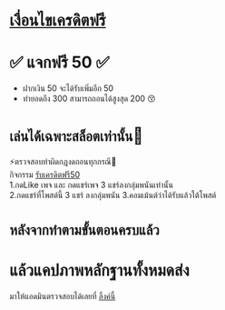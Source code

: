 # [เงื่อนไขเครดิตฟรี](#แล้วแคปภาพหลักฐานทั้งหมดส่งมาให้แอดมินตรวจสอบได้เลยที่-ลิ้งค์นี้httpslineep5yatqy)  
# ✅    แจกฟรี 50    ✅   
- ฝากเงิน 50 จะได้รับเพิ่มอีก 50  
- ทำยอดถึง 300 สามารถถอนได้สูงสุด 200 :kissing_closed_eyes:  
# `เล่นได้เฉพาะสล็อตเท่านั้น`:sparkling_heart:
⚡ตรวจสอบทำผิดกฎงดถอนทุกกรณี🚩  
กิจกรรม [รับเครดิตฟรี50]()  
1.กดLike เพจ และ กดแชร์เพจ 3 แชร์ลงกลุ่มพนันเท่านั้น  
2.กดแชร์ที่โพสต์นี้ 3 แชร์ ลงกลุ่มพนัน 
3.คอมเม้นต์ว่าได้รับแล้วใต้โพสต์  
# ``หลังจากทำตามขั้นตอนครบแล้ว``  
# แล้วแคปภาพหลักฐานทั้งหมดส่ง  
มาให้แอดมินตรวจสอบได้เลยที่ [ลิ้งค์นี้](https://lin.ee/P5YaTQy)
